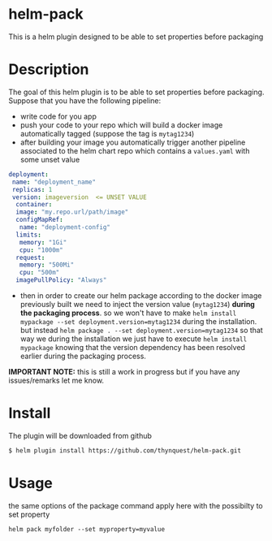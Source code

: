 # helm-pack

This is a helm plugin designed to be able to set properties before packaging


# Description

The goal of this helm plugin is to be able to set properties before packaging. Suppose that you have the following pipeline:

* write code for you app 
* push your code to your repo which will build a docker image automatically tagged (suppose the tag is `mytag1234`)
* after building your image you automatically trigger another pipeline associated to the helm chart repo which contains a `values.yaml` with some unset value
````yaml
deployment:
 name: "deployment_name"
 replicas: 1
 version: imageversion  <= UNSET VALUE
  container:
  image: "my.repo.url/path/image"
  configMapRef:
   name: "deployment-config"
  limits:
   memory: "1Gi"
   cpu: "1000m"
  request:
   memory: "500Mi"
   cpu: "500m"
  imagePullPolicy: "Always"  
````
* then in order to create our helm package according to the docker image previously built we need to inject the version value (`mytag1234`) **during the packaging process**. so we won't have to make `helm install mypackage --set deployment.version=mytag1234` during the installation. but instead `helm package . --set deployment.version=mytag1234` so that way we during the installation we just have to execute `helm install mypackage` knowing that the version dependency has been resolved earlier during the packaging process.
  
**IMPORTANT NOTE:** this is still a work in progress but if you have any issues/remarks let me know.

# Install

The plugin will be downloaded from github

````sh
$ helm plugin install https://github.com/thynquest/helm-pack.git
````

# Usage

the same options of the package command apply here with the possibilty to set property

`helm pack myfolder --set myproperty=myvalue`
